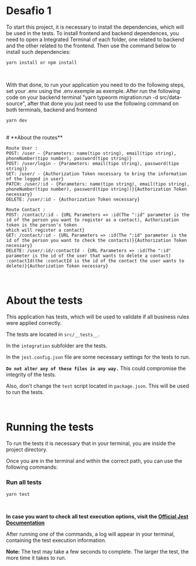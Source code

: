 # Desafio 1

To start this project, it is necessary to install the dependencies, which will be used in the tests. To install frontend and backend dependences, you need to open a Integrated Terminal of each folder, one related to backend and the other related to the frontend. Then use the command below to install such dependencies:

````
yarn install or npm install
````
<br>

With that done, to run your application you need to do the following steps, set your .env using the .env.exemple as exemple. After run the following code on your backend terminal "yarn typeorm migration:run -d src/data-source", after that done you just need to use the following command on both terminals, backend and frontend
````
yarn dev
````
<br> 
# **About the routes**


````
Route User :
POST: /user - {Parameters: name(tipo string), email(tipo string), phoneNumber(tipo number), password(tipo string)}
POST: /user/login - {Parameters: email(tipo string), password(tipo string)}
GET: /user/ - {Authorization Token necessary to bring the information of the logged in user}
PATCH: /user/:id - {Parameters: name(tipo string), email(tipo string), phoneNumber(tipo number), password(tipo string))}{Authorization Token necessary}
DELETE: /user/:id - {Authorization Token necessary}
````
````
Route Contact :
POST: /contact/:id - {URL Parameters => :id(The ":id" parameter is the id of the person you want to register as a contact), Authorization token is the person's token
which will register a contact}
GET: /contact/:id - {URL Parameters => :id(The ":id" parameter is the id of the person you want to check the contacts)}{Authorization Token necessary}
DELETE: /user/:id/:contactId - {URL Parameters => :id(The ":id" parameter is the id of the user that wants to delete a contact) :contactId(the :contactId is the id of the contact the user wants to delete)}{Authorization Token necessary}
````
<br>

# **About the tests**

This application has tests, which will be used to validate if all business rules were applied correctly.

The tests are located in `src/__tests__`.

In the `integration` subfolder are the tests.

In the `jest.config.json` file are some necessary settings for the tests to run.

**`Do not alter any of these files in any way.`** This could compromise the integrity of the tests.

Also, don't change the `test` script located in `package.json`. This will be used to run the tests.

<br>


# **Running the tests** 

To run the tests it is necessary that in your terminal, you are inside the project directory.

Once you are in the terminal and within the correct path, you can use the following commands:

### Run all tests
````
yarn test
````


<br>


**In case you want to check all test execution options, visit the [Official Jest Documentation](https://jestjs.io/docs/cli)**

After running one of the commands, a log will appear in your terminal, containing the test execution information.

**Note:** The test may take a few seconds to complete. The larger the test, the more time it takes to run.

#
